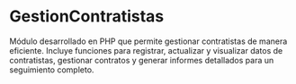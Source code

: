 # GestionContratistas
Módulo desarrollado en PHP que permite gestionar contratistas de manera eficiente. Incluye funciones para registrar, actualizar y visualizar datos de contratistas, gestionar contratos y generar informes detallados para un seguimiento completo.
